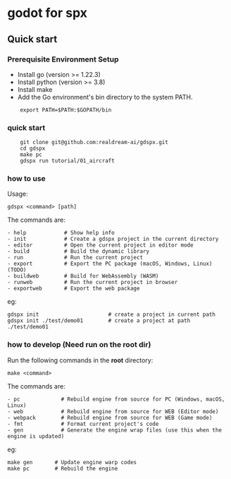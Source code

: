 # godot for spx


## Quick start
### Prerequisite Environment Setup
- Install go (version >= 1.22.3)
- Install python (version >= 3.8)
- Install make
- Add the Go environment's bin directory to the system PATH.
```
    export PATH=$PATH:$GOPATH/bin
```


### quick start 
```
    git clone git@github.com:realdream-ai/gdspx.git
    cd gdspx
    make pc
    gdspx run tutorial/01_aircraft
```

### how to use
Usage:

    gdspx <command> [path]      

The commands are:

    - help            # Show help info
    - init            # Create a gdspx project in the current directory
    - editor          # Open the current project in editor mode
    - build           # Build the dynamic library
    - run             # Run the current project
    - export          # Export the PC package (macOS, Windows, Linux) (TODO)
    - buildweb        # Build for WebAssembly (WASM)
    - runweb          # Run the current project in browser
    - exportweb       # Export the web package

 eg:

    gdspx init                      # create a project in current path
    gdspx init ./test/demo01        # create a project at path ./test/demo01 


### how to develop (Need run on the root dir)

Run the following commands in the **root** directory:

    make <command>

The commands are:

    - pc             # Rebuild engine from source for PC (Windows, macOS, Linux)
    - web            # Rebuild engine from source for WEB (Editor mode)
    - webpack        # Rebuild engine from source for WEB (Game mode)
    - fmt            # Format current project's code
    - gen            # Generate the engine wrap files (use this when the engine is updated)
  
 eg:

    make gen       # Update engine warp codes
    make pc        # Rebuild the engine